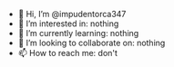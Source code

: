 - 👋 Hi, I’m @impudentorca347
- 👀 I’m interested in: nothing
- 🌱 I’m currently learning: nothing
- 💞️ I’m looking to collaborate on: nothing
- 📫 How to reach me: don't

<!---
impudentorca347/impudentorca347 is a ✨ special ✨ repository because its `README.md` (this file) appears on your GitHub profile.
You can click the Preview link to take a look at your changes.
--->
